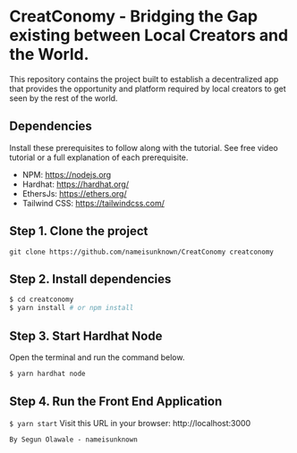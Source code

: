 
# CreatConomy - Bridging the Gap existing between Local Creators and the World. 
This repository contains the project built to establish a decentralized app that provides the opportunity and platform required by local creators to get seen by the rest of the world.

## Dependencies
Install these prerequisites to follow along with the tutorial. See free video tutorial or a full explanation of each prerequisite.
- NPM: https://nodejs.org
- Hardhat: https://hardhat.org/
- EthersJs: https://ethers.org/
- Tailwind CSS: https://tailwindcss.com/


## Step 1. Clone the project
`git clone https://github.com/nameisunknown/CreatConomy creatconomy`

## Step 2. Install dependencies
```sh
$ cd creatconomy
$ yarn install # or npm install
```
## Step 3. Start Hardhat Node
Open the terminal and run the command below.
```sh
$ yarn hardhat node
```

## Step 4. Run the Front End Application
`$ yarn start`
Visit this URL in your browser: http://localhost:3000

`By Segun Olawale - nameisunknown`


